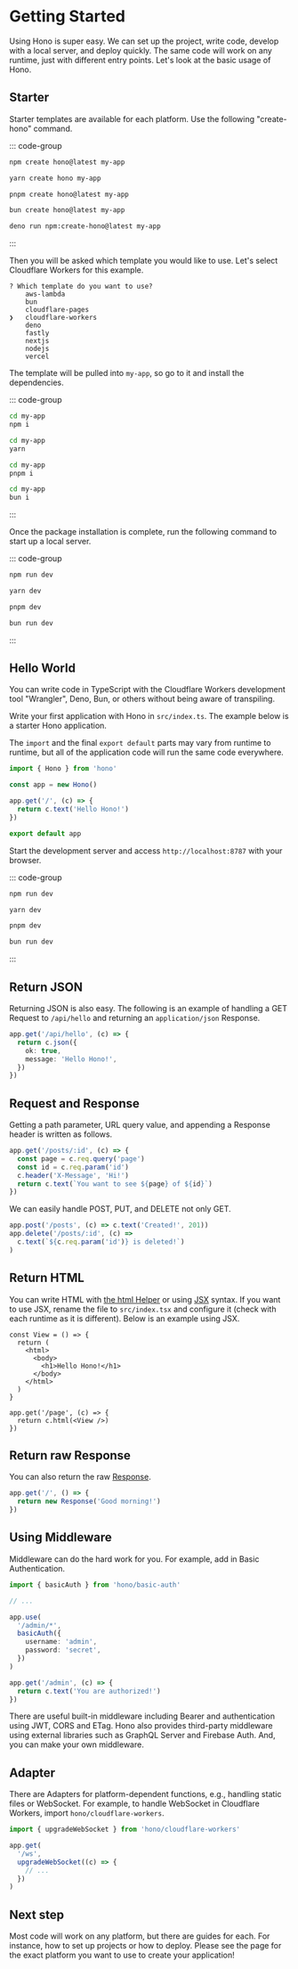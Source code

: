 # Getting Started

Using Hono is super easy. We can set up the project, write code, develop with a local server, and deploy quickly. The same code will work on any runtime, just with different entry points. Let's look at the basic usage of Hono.

## Starter

Starter templates are available for each platform. Use the following "create-hono" command.

::: code-group

```sh [npm]
npm create hono@latest my-app
```

```sh [yarn]
yarn create hono my-app
```

```sh [pnpm]
pnpm create hono@latest my-app
```

```sh [bun]
bun create hono@latest my-app
```

```sh [deno]
deno run npm:create-hono@latest my-app
```

:::

Then you will be asked which template you would like to use.
Let's select Cloudflare Workers for this example.

```
? Which template do you want to use?
    aws-lambda
    bun
    cloudflare-pages
❯   cloudflare-workers
    deno
    fastly
    nextjs
    nodejs
    vercel
```

The template will be pulled into `my-app`, so go to it and install the dependencies.

::: code-group

```sh [npm]
cd my-app
npm i
```

```sh [yarn]
cd my-app
yarn
```

```sh [pnpm]
cd my-app
pnpm i
```

```sh [bun]
cd my-app
bun i
```

:::

Once the package installation is complete, run the following command to start up a local server.

::: code-group

```sh [npm]
npm run dev
```

```sh [yarn]
yarn dev
```

```sh [pnpm]
pnpm dev
```

```sh [bun]
bun run dev
```

:::

## Hello World

You can write code in TypeScript with the Cloudflare Workers development tool "Wrangler", Deno, Bun, or others without being aware of transpiling.

Write your first application with Hono in `src/index.ts`. The example below is a starter Hono application.

The `import` and the final `export default` parts may vary from runtime to runtime,
but all of the application code will run the same code everywhere.

```ts
import { Hono } from 'hono'

const app = new Hono()

app.get('/', (c) => {
  return c.text('Hello Hono!')
})

export default app
```

Start the development server and access `http://localhost:8787` with your browser.

::: code-group

```sh [npm]
npm run dev
```

```sh [yarn]
yarn dev
```

```sh [pnpm]
pnpm dev
```

```sh [bun]
bun run dev
```

:::

## Return JSON

Returning JSON is also easy. The following is an example of handling a GET Request to `/api/hello` and returning an `application/json` Response.

```ts
app.get('/api/hello', (c) => {
  return c.json({
    ok: true,
    message: 'Hello Hono!',
  })
})
```

## Request and Response

Getting a path parameter, URL query value, and appending a Response header is written as follows.

```ts
app.get('/posts/:id', (c) => {
  const page = c.req.query('page')
  const id = c.req.param('id')
  c.header('X-Message', 'Hi!')
  return c.text(`You want to see ${page} of ${id}`)
})
```

We can easily handle POST, PUT, and DELETE not only GET.

```ts
app.post('/posts', (c) => c.text('Created!', 201))
app.delete('/posts/:id', (c) =>
  c.text(`${c.req.param('id')} is deleted!`)
)
```

## Return HTML

You can write HTML with [the html Helper](/docs/helpers/html) or using [JSX](/docs/guides/jsx) syntax. If you want to use JSX, rename the file to `src/index.tsx` and configure it (check with each runtime as it is different). Below is an example using JSX.

```tsx
const View = () => {
  return (
    <html>
      <body>
        <h1>Hello Hono!</h1>
      </body>
    </html>
  )
}

app.get('/page', (c) => {
  return c.html(<View />)
})
```

## Return raw Response

You can also return the raw [Response](https://developer.mozilla.org/en-US/docs/Web/API/Response).

```ts
app.get('/', () => {
  return new Response('Good morning!')
})
```

## Using Middleware

Middleware can do the hard work for you.
For example, add in Basic Authentication.

```ts
import { basicAuth } from 'hono/basic-auth'

// ...

app.use(
  '/admin/*',
  basicAuth({
    username: 'admin',
    password: 'secret',
  })
)

app.get('/admin', (c) => {
  return c.text('You are authorized!')
})
```

There are useful built-in middleware including Bearer and authentication using JWT, CORS and ETag.
Hono also provides third-party middleware using external libraries such as GraphQL Server and Firebase Auth.
And, you can make your own middleware.

## Adapter

There are Adapters for platform-dependent functions, e.g., handling static files or WebSocket.
For example, to handle WebSocket in Cloudflare Workers, import `hono/cloudflare-workers`.

```ts
import { upgradeWebSocket } from 'hono/cloudflare-workers'

app.get(
  '/ws',
  upgradeWebSocket((c) => {
    // ...
  })
)
```

## Next step

Most code will work on any platform, but there are guides for each.
For instance, how to set up projects or how to deploy.
Please see the page for the exact platform you want to use to create your application!
